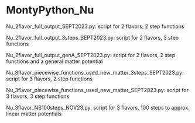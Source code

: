 # MontyPython_Nu

Nu_2flavor_full_output_SEPT2023.py: 
script for 2 flavors, 2 step functions

Nu_2flavor_full_output_3steps_SEPT2023.py:
script for 2 flavors, 3 step functions

Nu_2flavor_full_output_genA_SEPT2023.py:
script for 2 flavors, 2 step functions and a general matter potential 

Nu_3flavor_piecewise_functions_used_new_matter_3steps_SEPT2023.py:
script for 3 flavors, 2 step functions

Nu_3flavor_piecewise_functions_used_new_matter_SEPT2023.py:
script for 3 flavors, 3 step functions

Nu_3flavor_NS100steps_NOV23.py:
script for 3 flavors, 100 steps to approx. linear matter potentials

